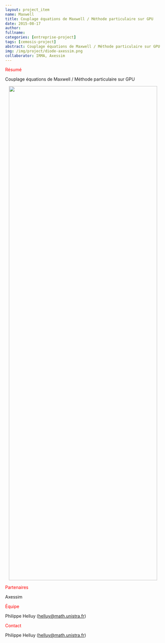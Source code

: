 ```yaml
---
layout: project_item
name: Maxwell
title: Couplage équations de Maxwell / Méthode particulaire sur GPU
date: 2015-08-17
author:
fullname:
categories: [entreprise-project]
tags: [cemosis-project]
abstract: Couplage équations de Maxwell / Méthode particulaire sur GPU
img: /img/project/diode-axessim.png
collaborator: IRMA, Axessim
---
```


<p style="color:red">Résumé</p>

Couplage équations de Maxwell / Méthode particulaire sur GPU

<center>
<img src="/img/project/diode-axessim.png" style="height:40vh;width:50vw">
</center>

<p style="color:red">Partenaires</p>

Axessim

<p style="color:red">Équipe</p>

Philippe Helluy (helluy@math.unistra.fr)

<p style="color:red">Contact</p>

Philippe Helluy (helluy@math.unistra.fr)
